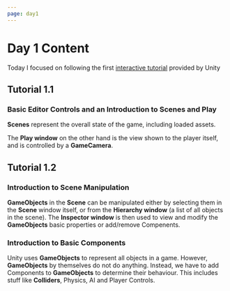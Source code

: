 ```yaml
---
page: day1
---
```


# Day 1 Content

Today I focused on following the first [interactive tutorial](https://unity3d.com/learn/tutorials/projects/interactive-tutorials/play-edit-mode?playlist=49382)
provided by Unity

## Tutorial 1.1

### Basic Editor Controls and an Introduction to Scenes and Play

**Scenes** represent the overall state of the game, including loaded assets.

The **Play window** on the other hand is the view shown to the player itself, and is controlled by a **GameCamera**.

## Tutorial 1.2

### Introduction to Scene Manipulation

**GameObjects** in the **Scene** can be manipulated either by selecting them in the **Scene** window itself, or from the **Hierarchy window** (a list of all objects in the scene). The **Inspector window** is then used to view and modify the **GameObjects** basic properties or add/remove Compenents.

### Introduction to Basic Components

Unity uses **GameObjects** to represent all objects in a game. However, **GameObjects** by themselves do not do anything. Instead, we have to add Components to **GameObjects** to determine their behaviour. This includes stuff like **Colliders**, Physics, AI and Player Controls.